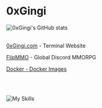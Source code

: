 # 0xGingi
![0xGingi's GitHub stats](https://github-readme-stats.vercel.app/api?username=0xGingi&show_icons=true&bg_color=1e1e2e&text_color=cdd6f4&icon_color=cba6f7&title_color=94e2d5)
<br />
<br />
<p><a href="https://0xgingi.com">0xGingi.com</a>  - Terminal Website</p>
<p><a href="https://flipmmo.com">FlipMMO</a> - Global Discord MMORPG</p>
<p><a href="https://hub.docker.com/repositories/0xgingi">Docker - Docker Images</a></p>

<br /> <br />

![My Skills](https://skillicons.dev/icons?i=linux,bash,neovim,vscode,nginx,docker,cloudflare,python,nodejs,cmake,electron,bots,discord)
